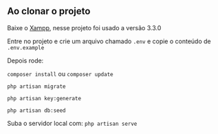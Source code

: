 ## Ao clonar o projeto
Baixe o [Xampp](https://www.apachefriends.org/pt_br/index.html), nesse projeto foi usado a versão 3.3.0

Entre no projeto e crie um arquivo chamado ```.env``` e copie o conteúdo de ```.env.example```

Depois rode:

```composer install``` ou ```composer update```

```php artisan migrate```

```php artisan key:generate```

```php artisan db:seed```

Suba o servidor local com: ```php artisan serve```


